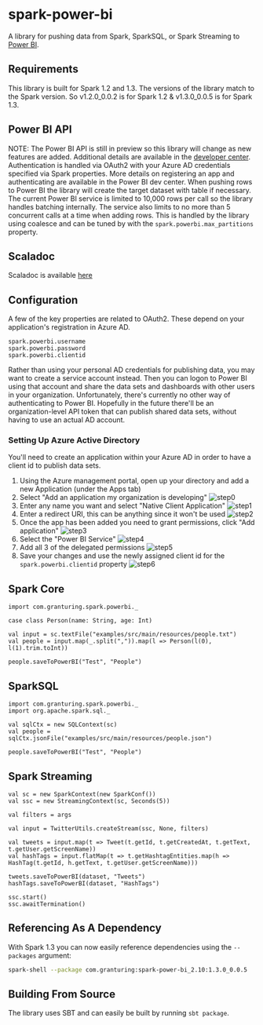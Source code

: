 # spark-power-bi
A library for pushing data from Spark, SparkSQL, or Spark Streaming to [Power BI](https://powerbi.com/).

## Requirements
This library is built for Spark 1.2 and 1.3. The versions of the library match to the Spark version. So v1.2.0_0.0.2 is for Spark 1.2 & v1.3.0_0.0.5 is for Spark 1.3.

## Power BI API
NOTE: The Power BI API is still in preview so this library will change as new features are added. Additional details are available in the [developer center](https://msdn.microsoft.com/en-us/library/dn877544.aspx). Authentication is handled via OAuth2 with your Azure AD credentials specified via Spark properties. More details on registering an app and authenticating are available in the Power BI dev center. When pushing rows to Power BI the library will create the target dataset with table if necessary. The current Power BI service is limited to 10,000 rows per call so the library handles batching internally. The service also limits to no more than 5 concurrent calls at a time when adding rows. This is handled by the library using coalesce and can be tuned by with the `spark.powerbi.max_partitions` property.

## Scaladoc
Scaladoc is available [here](http://granturing.github.io/spark-power-bi/docs)

## Configuration
A few of the key properties are related to OAuth2. These depend on your application's registration in Azure AD.
```
spark.powerbi.username
spark.powerbi.password
spark.powerbi.clientid
```

Rather than using your personal AD credentials for publishing data, you may want to create a service account instead. Then you can logon to Power BI using that account and share the data sets and dashboards with other users in your organization. Unfortunately, there's currently no other way of authenticating to Power BI. Hopefully in the future there'll be an organization-level API token that can publish shared data sets, without having to use an actual AD account.

### Setting Up Azure Active Directory
You'll need to create an application within your Azure AD in order to have a client id to publish data sets.

1. Using the Azure management portal, open up your directory and add a new Application (under the Apps tab)
2. Select "Add an application my organization is developing"
![step0](http://granturing.github.io/spark-power-bi/images/AD_Setup_0.png)
3. Enter any name you want and select "Native Client Application"
![step1](http://granturing.github.io/spark-power-bi/images/AD_Setup_1.png)
4. Enter a redirect URI, this can be anything since it won't be used
![step2](http://granturing.github.io/spark-power-bi/images/AD_Setup_2.png)
5. Once the app has been added you need to grant permissions, click "Add application"
![step3](http://granturing.github.io/spark-power-bi/images/AD_Setup_3.png)
6. Select the "Power BI Service"
![step4](http://granturing.github.io/spark-power-bi/images/AD_Setup_4.png)
7. Add all 3 of the delegated permissions
![step5](http://granturing.github.io/spark-power-bi/images/AD_Setup_5.png)
8. Save your changes and use the newly assigned client id for the `spark.powerbi.clientid` property
![step6](http://granturing.github.io/spark-power-bi/images/AD_Setup_6.png)

## Spark Core
```
import com.granturing.spark.powerbi._

case class Person(name: String, age: Int)

val input = sc.textFile("examples/src/main/resources/people.txt")
val people = input.map(_.split(",")).map(l => Person(l(0), l(1).trim.toInt))

people.saveToPowerBI("Test", "People")
```

## SparkSQL
```
import com.granturing.spark.powerbi._
import org.apache.spark.sql._

val sqlCtx = new SQLContext(sc)
val people = sqlCtx.jsonFile("examples/src/main/resources/people.json")

people.saveToPowerBI("Test", "People")
```

## Spark Streaming
```
val sc = new SparkContext(new SparkConf())
val ssc = new StreamingContext(sc, Seconds(5))

val filters = args

val input = TwitterUtils.createStream(ssc, None, filters)

val tweets = input.map(t => Tweet(t.getId, t.getCreatedAt, t.getText, t.getUser.getScreenName))
val hashTags = input.flatMap(t => t.getHashtagEntities.map(h => HashTag(t.getId, h.getText, t.getUser.getScreenName)))

tweets.saveToPowerBI(dataset, "Tweets")
hashTags.saveToPowerBI(dataset, "HashTags")

ssc.start()
ssc.awaitTermination()
```

## Referencing As A Dependency
With Spark 1.3 you can now easily reference dependencies using the `--packages` argument:
```bash
spark-shell --package com.granturing:spark-power-bi_2.10:1.3.0_0.0.5
```

## Building From Source
The library uses SBT and can easily be built by running ```sbt package```.
